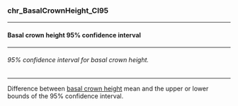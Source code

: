 ### chr_BasalCrownHeight_CI95



------
#### Basal crown height 95% confidence interval



------
###### 95% confidence interval for basal crown height.



------
Difference between [basal crown height](./chr_Hcrown.md) mean and the upper or lower bounds of the 95% confidence interval.